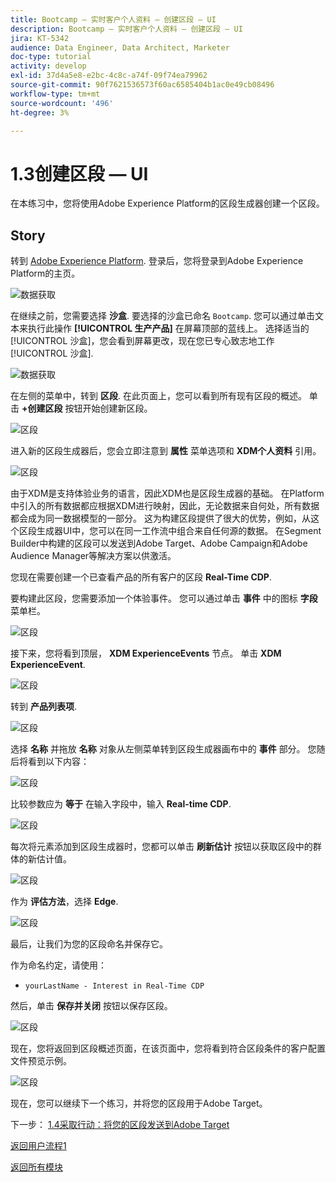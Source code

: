 ```yaml
---
title: Bootcamp — 实时客户个人资料 — 创建区段 — UI
description: Bootcamp — 实时客户个人资料 — 创建区段 — UI
jira: KT-5342
audience: Data Engineer, Data Architect, Marketer
doc-type: tutorial
activity: develop
exl-id: 37d4a5e8-e2bc-4c8c-a74f-09f74ea79962
source-git-commit: 90f7621536573f60ac6585404b1ac0e49cb08496
workflow-type: tm+mt
source-wordcount: '496'
ht-degree: 3%

---
```


# 1.3创建区段 — UI

在本练习中，您将使用Adobe Experience Platform的区段生成器创建一个区段。

## Story

转到 [Adobe Experience Platform](https://experience.adobe.com/platform). 登录后，您将登录到Adobe Experience Platform的主页。

![数据获取](./images/home.png)

在继续之前，您需要选择 **沙盒**. 要选择的沙盒已命名 ``Bootcamp``. 您可以通过单击文本来执行此操作 **[!UICONTROL 生产产品]** 在屏幕顶部的蓝线上。 选择适当的 [!UICONTROL 沙盒]，您会看到屏幕更改，现在您已专心致志地工作 [!UICONTROL 沙盒].

![数据获取](./images/sb1.png)

在左侧的菜单中，转到 **区段**. 在此页面上，您可以看到所有现有区段的概述。 单击 **+创建区段** 按钮开始创建新区段。

![区段](./images/menuseg.png)

进入新的区段生成器后，您会立即注意到 **属性** 菜单选项和 **XDM个人资料** 引用。

![区段](./images/segmentationui.png)

由于XDM是支持体验业务的语言，因此XDM也是区段生成器的基础。 在Platform中引入的所有数据都应根据XDM进行映射，因此，无论数据来自何处，所有数据都会成为同一数据模型的一部分。 这为构建区段提供了很大的优势，例如，从这个区段生成器UI中，您可以在同一工作流中组合来自任何源的数据。 在Segment Builder中构建的区段可以发送到Adobe Target、Adobe Campaign和Adobe Audience Manager等解决方案以供激活。

您现在需要创建一个已查看产品的所有客户的区段 **Real-Time CDP**.

要构建此区段，您需要添加一个体验事件。 您可以通过单击 **事件** 中的图标 **字段** 菜单栏。

![区段](./images/findee.png)

接下来，您将看到顶层， **XDM ExperienceEvents** 节点。 单击 **XDM ExperienceEvent**.

![区段](./images/see.png)

转到 **产品列表项**.

![区段](./images/plitems.png)

选择 **名称** 并拖放 **名称** 对象从左侧菜单转到区段生成器画布中的 **事件** 部分。 您随后将看到以下内容：

![区段](./images/eewebpdtlname.png)

比较参数应为 **等于** 在输入字段中，输入 **Real-time CDP**.

![区段](./images/pv.png)

每次将元素添加到区段生成器时，您都可以单击 **刷新估计** 按钮以获取区段中的群体的新估计值。

![区段](./images/refreshest.png)

作为 **评估方法**，选择 **Edge**.

![区段](./images/evedge.png)

最后，让我们为您的区段命名并保存它。

作为命名约定，请使用：

- `yourLastName - Interest in Real-Time CDP`

然后，单击 **保存并关闭** 按钮以保存区段。

![区段](./images/segmentname.png)

现在，您将返回到区段概述页面，在该页面中，您将看到符合区段条件的客户配置文件预览示例。

![区段](./images/savedsegment.png)

现在，您可以继续下一个练习，并将您的区段用于Adobe Target。

下一步： [1.4采取行动：将您的区段发送到Adobe Target](./ex4.md)

[返回用户流程1](./uc1.md)

[返回所有模块](../../overview.md)

